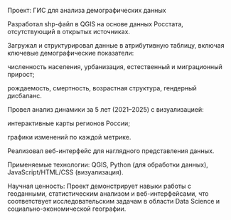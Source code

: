 Проект: ГИС для анализа демографических данных

Разработал shp-файл в QGIS на основе данных Росстата, отсутствующий в открытых источниках.

Загружал и структурировал данные в атрибутивную таблицу, включая ключевые демографические показатели:

численность населения, урбанизация, естественный и миграционный прирост;

рождаемость, смертность, возрастная структура, гендерный дисбаланс.

Провел анализ динамики за 5 лет (2021–2025) с визуализацией:

интерактивные карты регионов России;

графики изменений по каждой метрике.

Реализовал веб-интерфейс для наглядного представления данных.

Применяемые технологии: QGIS, Python (для обработки данных), JavaScript/HTML/CSS (визуализация).

Научная ценность: Проект демонстрирует навыки работы с геоданными, статистическим анализом и веб-интерфейсами, что соответствует исследовательским задачам в области Data Science и социально-экономической географии.
